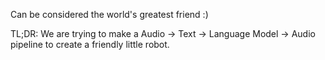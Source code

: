 Can be considered the world's greatest friend :)

TL;DR: We are trying to make a Audio -> Text -> Language Model -> Audio pipeline to create a friendly little robot.